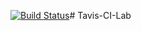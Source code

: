 [![Build Status](https://travis-ci.org/InzamamRahaman/TravisDemo.svg?branch=master)](https://travis-ci.org/InzamamRahaman/TravisDemo)# Tavis-CI-Lab
